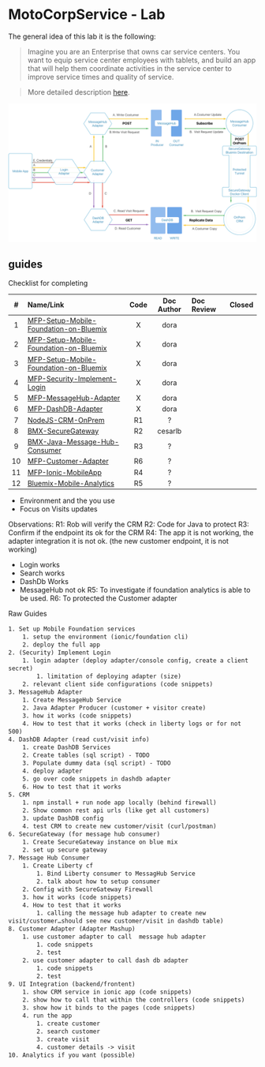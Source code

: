 # MotoCorpService - Lab

The general idea of this lab it is the following:
> Imagine you are an Enterprise that owns car service centers. You want to equip service center employees with tablets, and build an app that will help them coordinate activities in the service center to improve service times and quality of service.

> More  detailed description [here](/Lab/Contents/Sample/overview.md).

![Lab 2 - Map](/Lab/img/Lab2-Map.png)



## guides

Checklist for completing

| #  | Name/Link                                                                                                | Code | Doc Author | Doc Review | Closed |
|:--:|:---------------------------------------------------------------------------------------------------------|:----:|:----------:|:-----------|:-------|
| 1  | [MFP-Setup-Mobile-Foundation-on-Bluemix](/Lab/Contents/Overview/Readme.md)                               |  X   |    dora    |            |        |
| 2  | [MFP-Setup-Mobile-Foundation-on-Bluemix](/Lab/Contents/Quickstart/Readme.md)                             |  X   |    dora    |            |        |
| 3  | [MFP-Setup-Mobile-Foundation-on-Bluemix](/Lab/Contents/MFP-Setup-Mobile-Foundation-on-Bluemix/Readme.md) |  X   |    dora    |            |        |
| 4  | [MFP-Security-Implement-Login](/Lab/Contents/MFP-Security-Implement-Login/Readme.md)                     |  X   |    dora    |            |        |
| 5  | [MFP-MessageHub-Adapter](/Lab/Contents/MFP-MessageHub-Adapter/Readme.md)                                 |  X   |    dora    |            |        |
| 6  | [MFP-DashDB-Adapter](/Lab/Contents/MFP-DashDB-Adapter/Readme.md)                                         |  X   |    dora    |            |        |
| 7  | [NodeJS-CRM-OnPrem](/Lab/Contents/NodeJS-CRM-OnPrem/Readme.md)                                           |  R1  |     ?      |            |        |
| 8  | [BMX-SecureGateway](/Lab/Contents/BMX-SecureGateway/Readme.md)                                           |  R2  |  cesarlb   |            |        |
| 9  | [BMX-Java-Message-Hub-Consumer](/Lab/Contents/BMX-Java-Message-Hub-Consumer/Readme.md)                   |  R3  |     ?      |            |        |
| 10 | [MFP-Customer-Adapter](/Lab/Contents/MFP-Customer-Adapter/Readme.md)                                     |  R6  |     ?      |            |        |
| 11 | [MFP-Ionic-MobileApp](/Lab/Contents/MFP-Ionic-MobileApp/Readme.md)                                       |  R4  |     ?      |            |        |
| 12 | [Bluemix-Mobile-Analytics](/Lab/Contents/Bluemix-Mobile-Analytics/Readme.md)                             |  R5  |     ?      |            |        |


- Environment and the you use
- Focus on Visits updates

Observations:
R1: Rob will verify the CRM
R2: Code for Java to protect
R3: Confirm if the endpoint its ok for the CRM
R4: The app it is not working, the adapter integration it is not ok. (the new customer endpoint, it is not working)
  - Login works
  - Search works
  - DashDb Works
  - MessageHub not ok
R5: To investigate if foundation analytics is able to be used.
R6: To protected the Customer adapter

Raw Guides
```
1. Set up Mobile Foundation services
    1. setup the environment (ionic/foundation cli)
    2. deploy the full app
2. (Security) Implement Login
    1. login adapter (deploy adapter/console config, create a client secret)
        1. limitation of deploying adapter (size)
    2. relevant client side configurations (code snippets)
3. MessageHub Adapter
    1. Create MessageHub Service
    2. Java Adapter Producer (customer + visitor create)
    3. how it works (code snippets)
    4. How to test that it works (check in liberty logs or for not 500)
4. DashDB Adapter (read cust/visit info)
    1. create DashDB Services
    2. Create tables (sql script) - TODO
    3. Populate dummy data (sql script) - TODO
    4. deploy adapter
    5. go over code snippets in dashdb adapter
    6. How to test that it works
5. CRM
    1. npm install + run node app locally (behind firewall)
    2. Show common rest api urls (like get all customers)
    3. update DashDB config
    4. test CRM to create new customer/visit (curl/postman)
6. SecureGateway (for message hub consumer)
    1. Create SecureGateway instance on blue mix
    2. set up secure gateway
7. Message Hub Consumer
    1. Create Liberty cf
        1. Bind Liberty consumer to MessagHub Service
        2. talk about how to setup consumer
    2. Config with SecureGateway Firewall
    3. how it works (code snippets)
    4. How to test that it works
        1. calling the message hub adapter to create new visit/customer…should see new customer/visit in dashdb table)
8. Customer Adapter (Adapter Mashup)
    1. use customer adapter to call  message hub adapter
        1. code snippets
        2. test
    2. use customer adapter to call dash db adapter
        1. code snippets
        2. test
9. UI Integration (backend/frontent)
    1. show CRM service in ionic app (code snippets)
    2. show how to call that within the controllers (code snippets)
    3. show how it binds to the pages (code snippets)
    4. run the app
        1. create customer
        2. search customer
        3. create visit
        4. customer details -> visit
10. Analytics if you want (possible)

```
